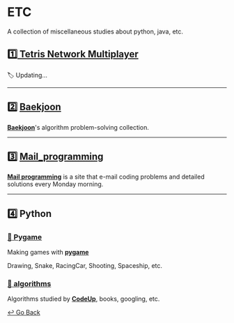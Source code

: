 # ETC

A collection of miscellaneous studies about python, java, etc.

## [:one: Tetris Network Multiplayer](https://github.com/lisy0123/Study/tree/master/ETC/Tetris_Network_Multiplayer)

:label:  Updating...

---

## :two: [Baekjoon](https://github.com/lisy0123/Study/blob/master/baekjoon)

**[Baekjoon](https://www.acmicpc.net/)**'s algorithm problem-solving collection.

---

## :three: [Mail_programming](https://github.com/lisy0123/Study/blob/master/Mail_programming)

**[Mail programming](https://mailprogramming.com/)** is a site that e-mail coding problems and detailed solutions every Monday morning. 

---

## :four: Python

### [:space_invader: Pygame](https://github.com/lisy0123/Study/tree/master/ETC/python/Pygame)

Making games with **[pygame](https://www.pygame.org)**

Drawing, Snake, RacingCar, Shooting, Spaceship, etc.

### [:memo: algorithms](https://github.com/lisy0123/Study/tree/master/ETC/python/algorithms)

Algorithms studied by **[CodeUp](https://codeup.kr/index.php)**, books, googling, etc.

[↩️ Go Back](https://github.com/lisy0123/Study)

